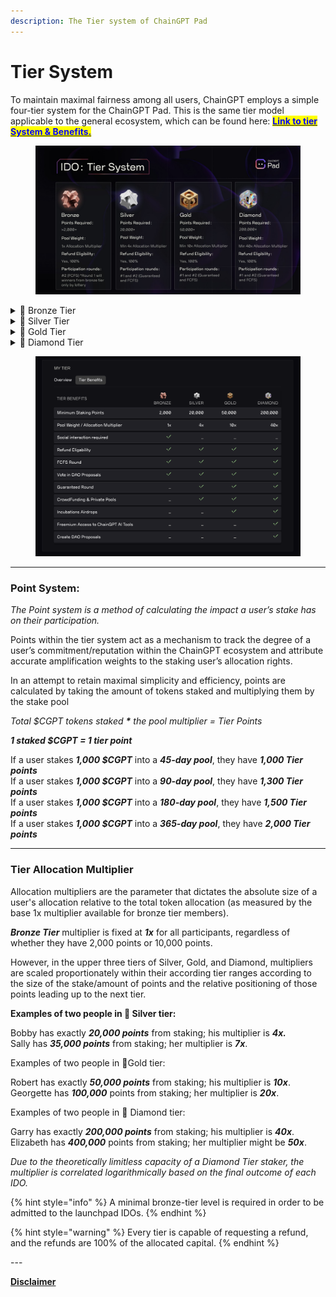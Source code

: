 ```yaml
---
description: The Tier system of ChainGPT Pad
---
```


# Tier System

To maintain maximal fairness among all users, ChainGPT employs a simple four-tier system for the ChainGPT Pad. This is the same tier model applicable to the general ecosystem, which can be found here: [<mark style="color:blue;">**Link to tier System & Benefits.**</mark> ](https://www.chaingpt.org/blog/chaingpt-launchpad-tier-system-staking)

<figure><img src="../../../.gitbook/assets/photo_2023-09-08_21-46-00.jpg" alt=""><figcaption></figcaption></figure>

<details>

<summary>🥉 Bronze Tier</summary>

_This entry-level tier is explicitly designed for users with limited capital capacities._&#x20;

_**Points Required:** >2,000+_\
\
_**ChainGPT AI Ecosystem Benefits:**_\
_- Freemium AI Tools Access: No_\
_- DAO Voting Rights: Yes_\
_- Can Create DAO Proposals: No_\
_- Free Incubation Airdrops: No_\
_- Early Access to ChainGPT Apps: No_\
\
_**ChainGPT Pad Benefits:**_\
\- _Pool Weight: 1x Allocation Multiplier_\
\- _Refund Eligibility: Yes, 100%_\
\- _Participation rounds: #2 (FCFS)_&#x20;

The Bronze tier does not provide access to the _**first/guaranteed round.** M_embers in this tier group are granted the right to only participate in the second/FCFS (First-Come-First-Serve) round. Occasionally, social campaigns (via Gleam / Galxe / TaskOn) will be launched in tandem with new IDO releases that will allow bronze-tier members to earn whitelist allocations for the first rounds.

</details>

<details>

<summary>🥈 Silver Tier</summary>

### 🥈 Silver Tier

_Silver is the second level tier and the first one that provides guaranteed access to the first round of participation in IDOs._

_**Points Required:** 20,000+_\
\
_**ChainGPT AI Ecosystem Benefits:**_\
_- Freemium AI Tools Access: No_\
_- DAO Voting Rights: Yes_\
_- Can Create DAO Proposals: No_\
_- Free Incubation Airdrops: No_\
_- Early Access to ChainGPT Apps: No_\
\
_**ChainGPT Pad Benefits:**_\
\- _Pool Weight: Minimum 4x Allocation Multiplier_\
\- _Refund Eligibility: Yes, 100%_\
\- _Participation rounds: #1 and #2 (Guaranteed and FCFS)_

The most commonly sought-after level due to the inclusion into all IDO rounds. Silver tier members are also granted a guaranteed whitelist placement for the launch of ChainGPT's official NFT collection.

</details>

<details>

<summary>🥇 Gold Tier</summary>

### 🥇 Gold Tier

_Gold is the second highest tier and the first one that provides access to premium early-stage crowdfunding and private sales._

_**Points Required:** 50,000+_\
\
_**ChainGPT AI Ecosystem Benefits:**_\
_- Freemium AI Tools Access: No_\
_- DAO Voting Rights: Yes_\
_- Can Create DAO Proposals: No_\
_- Free Incubation Airdrops: Yes_\
_- Early Access to ChainGPT Apps: Yes_\
\
_**ChainGPT Pad Benefits:**_\
\- _Pool Weight: Minimum 10x Allocation Multiplier_\
\- _Refund Eligibility: Yes, 100%_\
\- _Participation rounds: #1 and #2 (Guaranteed and FCFS)_

In the Gold Tier, benefits for members expand to include opportunities for participating in pre-public stages of new project launches (private sales). Likewise, the Gold tier members will be guaranteed whitelist placements for participating in the official ChainGPT NFT collection launch.

One of the most appealing drivers of the Gold tier is the unlocked IDO allocation claims. For every IDO launched on ChainGPT Pad, a portion of the tokens collected will be distributed among gold & diamond tier members.

</details>

<details>

<summary>💎 Diamond Tier</summary>

_Diamond is the highest and most desirable tier for launchpad participants, given the breadth of benefits it offers. Being the only tier that provides complementary tokens & NFT airdrops, Diamond tier users are reimbursed for their commitments passively._

_**Points Required:** 200,000+_\
\
_**ChainGPT AI Ecosystem Benefits:**_\
_- Freemium AI Tools Access: Yes_\
_- DAO Voting Rights: Yes_\
_- Can Create DAO Proposals: Yes_\
_- Free Incubation Airdrops: Yes_\
_- Early Access to ChainGPT Apps: Yes_\
\
_**ChainGPT Pad Benefits:**_\
\- _Pool Weight: Minimum 40x Allocation Multiplier_\
\- _Refund Eligibility: Yes, 100%_\
\- _Participation rounds: #1 and #2 (Guaranteed and FCFS)_

As with earlier (non-bronze) levels, members of the Diamond tier receive access to both IDO rounds. Likewise with the preceding Gold Tier, one of the most appealing drivers for Diamond tier members is the unlocked IDO allocation claims. For every IDO launched on ChainGPT Pad, a portion of the tokens collected will be distributed among Gold & Diamond tier members. Of course, the proportional allocation is more significant for higher-tier members.

Diamond tier members also receive additional incentives from the ChainGPT partnership network through priority NFT distributions and private token allocations.

The Diamond Tier is the only one that pushes the benefits beyond the realm of the ChainGPT Pad and into other vectors of ChainGPT's ecosystem, namely Freemium tools and DAO proposal rights.&#x20;

Here, members are automatically granted unlimited access to all ChainGPT AI tools and receive monthly CGPTc balance refills of up to 20,000 credits. Thereby incentivizing membership at his level with ecosystemic participation in every possible manner.

Diamond Tier members also happen to be the only group of community members who are endowed with the ability to submit proposals. While any $CGPT token holder is allowed to participate in steering the outcomes of decisions, only Diamond Tier members can push the suggestions for community deliberations.

</details>

<figure><img src="../../../.gitbook/assets/image (4) (1).png" alt=""><figcaption></figcaption></figure>

***

### Point System:

_The Point system is a method of calculating the impact a user’s stake has on their participation._

Points within the tier system act as a mechanism to track the degree of a user’s commitment/reputation within the ChainGPT ecosystem and attribute accurate amplification weights to the staking user’s allocation rights.

In an attempt to retain maximal simplicity and efficiency, points are calculated by taking the amount of tokens staked and multiplying them by the stake pool

_Total $CGPT tokens staked **\*** the pool multiplier = Tier Points_

_**1 staked $CGPT = 1 tier point**_

If a user stakes _**1,000 $CGPT**_ into a _**45-day pool**_, they have _**1,000 Tier points**_\
If a user stakes _**1,000 $CGPT**_ into a _**90-day pool**_, they have _**1,300 Tier points**_\
If a user stakes _**1,000 $CGPT**_ into a _**180-day pool**_, they have _**1,500 Tier points**_\
If a user stakes _**1,000 $CGPT**_ into a _**365-day pool**_, they have _**2,000 Tier points**_

***

### **Tier Allocation Multiplier**

Allocation multipliers are the parameter that dictates the absolute size of a user's allocation relative to the total token allocation (as measured by the base 1x multiplier available for bronze tier members).

_**Bronze Tier**_ multiplier is fixed at _**1x**_ for all participants, regardless of whether they have 2,000 points or 10,000 points.

However, in the upper three tiers of Silver, Gold, and Diamond, multipliers are scaled proportionately within their according tier ranges according to the size of the stake/amount of points and the relative positioning of those points leading up to the next tier.

**Examples of two people in 🥈 Silver tier:**

Bobby has exactly _**20,000 points**_ from staking; his multiplier is _**4x.**_\
Sally has _**35,000 points**_ from staking; her multiplier is _**7x**_.

Examples of two people in 🥇Gold tier:

Robert has exactly _**50,000 points**_ from staking; his multiplier is _**10x**_.\
Georgette has _**100,000**_ points from staking; her multiplier is _**20x**_.

Examples of two people in 💎 Diamond tier:

Garry has exactly _**200,000 points**_ from staking; his multiplier is _**40x**_.\
Elizabeth has _**400,000**_ points from staking; her multiplier might be _**50x**_.

_Due to the theoretically limitless capacity of a Diamond Tier staker, the multiplier is correlated logarithmically based on the final outcome of each IDO._



{% hint style="info" %}
A minimal bronze-tier level is required in order to be admitted to the launchpad IDOs.
{% endhint %}

{% hint style="warning" %}
Every tier is capable of requesting a refund, and the refunds are 100% of the allocated capital.
{% endhint %}



\---

[**Disclaimer**](../../../misc/legal-docs/disclaimer.md)
